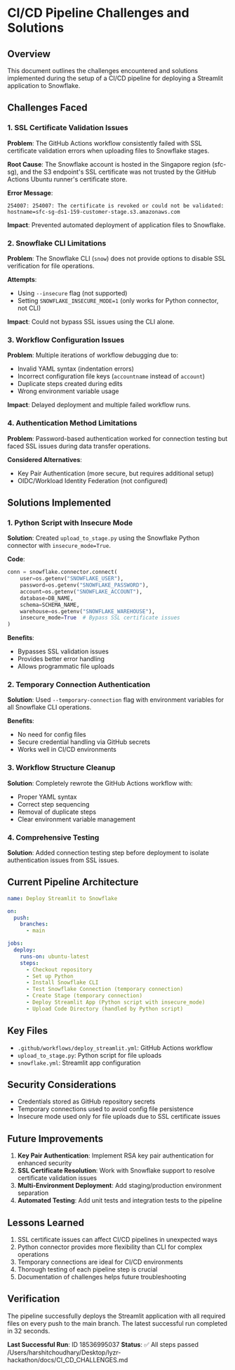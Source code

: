 # CI/CD Pipeline Challenges and Solutions

## Overview
This document outlines the challenges encountered and solutions implemented during the setup of a CI/CD pipeline for deploying a Streamlit application to Snowflake.

## Challenges Faced

### 1. SSL Certificate Validation Issues
**Problem**: The GitHub Actions workflow consistently failed with SSL certificate validation errors when uploading files to Snowflake stages.

**Root Cause**: The Snowflake account is hosted in the Singapore region (sfc-sg), and the S3 endpoint's SSL certificate was not trusted by the GitHub Actions Ubuntu runner's certificate store.

**Error Message**:
```
254007: 254007: The certificate is revoked or could not be validated: hostname=sfc-sg-ds1-159-customer-stage.s3.amazonaws.com
```

**Impact**: Prevented automated deployment of application files to Snowflake.

### 2. Snowflake CLI Limitations
**Problem**: The Snowflake CLI (`snow`) does not provide options to disable SSL verification for file operations.

**Attempts**:
- Using `--insecure` flag (not supported)
- Setting `SNOWFLAKE_INSECURE_MODE=1` (only works for Python connector, not CLI)

**Impact**: Could not bypass SSL issues using the CLI alone.

### 3. Workflow Configuration Issues
**Problem**: Multiple iterations of workflow debugging due to:
- Invalid YAML syntax (indentation errors)
- Incorrect configuration file keys (`accountname` instead of `account`)
- Duplicate steps created during edits
- Wrong environment variable usage

**Impact**: Delayed deployment and multiple failed workflow runs.

### 4. Authentication Method Limitations
**Problem**: Password-based authentication worked for connection testing but faced SSL issues during data transfer operations.

**Considered Alternatives**:
- Key Pair Authentication (more secure, but requires additional setup)
- OIDC/Workload Identity Federation (not configured)

## Solutions Implemented

### 1. Python Script with Insecure Mode
**Solution**: Created `upload_to_stage.py` using the Snowflake Python connector with `insecure_mode=True`.

**Code**:
```python
conn = snowflake.connector.connect(
    user=os.getenv("SNOWFLAKE_USER"),
    password=os.getenv("SNOWFLAKE_PASSWORD"),
    account=os.getenv("SNOWFLAKE_ACCOUNT"),
    database=DB_NAME,
    schema=SCHEMA_NAME,
    warehouse=os.getenv("SNOWFLAKE_WAREHOUSE"),
    insecure_mode=True  # Bypass SSL certificate issues
)
```

**Benefits**:
- Bypasses SSL validation issues
- Provides better error handling
- Allows programmatic file uploads

### 2. Temporary Connection Authentication
**Solution**: Used `--temporary-connection` flag with environment variables for all Snowflake CLI operations.

**Benefits**:
- No need for config files
- Secure credential handling via GitHub secrets
- Works well in CI/CD environments

### 3. Workflow Structure Cleanup
**Solution**: Completely rewrote the GitHub Actions workflow with:
- Proper YAML syntax
- Correct step sequencing
- Removal of duplicate steps
- Clear environment variable management

### 4. Comprehensive Testing
**Solution**: Added connection testing step before deployment to isolate authentication issues from SSL issues.

## Current Pipeline Architecture

```yaml
name: Deploy Streamlit to Snowflake

on:
  push:
    branches:
      - main

jobs:
  deploy:
    runs-on: ubuntu-latest
    steps:
      - Checkout repository
      - Set up Python
      - Install Snowflake CLI
      - Test Snowflake Connection (temporary connection)
      - Create Stage (temporary connection)
      - Deploy Streamlit App (Python script with insecure_mode)
      - Upload Code Directory (handled by Python script)
```

## Key Files

- `.github/workflows/deploy_streamlit.yml`: GitHub Actions workflow
- `upload_to_stage.py`: Python script for file uploads
- `snowflake.yml`: Streamlit app configuration

## Security Considerations

- Credentials stored as GitHub repository secrets
- Temporary connections used to avoid config file persistence
- Insecure mode used only for file uploads due to SSL certificate issues

## Future Improvements

1. **Key Pair Authentication**: Implement RSA key pair authentication for enhanced security
2. **SSL Certificate Resolution**: Work with Snowflake support to resolve certificate validation issues
3. **Multi-Environment Deployment**: Add staging/production environment separation
4. **Automated Testing**: Add unit tests and integration tests to the pipeline

## Lessons Learned

1. SSL certificate issues can affect CI/CD pipelines in unexpected ways
2. Python connector provides more flexibility than CLI for complex operations
3. Temporary connections are ideal for CI/CD environments
4. Thorough testing of each pipeline step is crucial
5. Documentation of challenges helps future troubleshooting

## Verification

The pipeline successfully deploys the Streamlit application with all required files on every push to the main branch. The latest successful run completed in 32 seconds.

**Last Successful Run**: ID 18536995037
**Status**: ✅ All steps passed</content>
<parameter name="filePath">/Users/harshitchoudhary/Desktop/lyzr-hackathon/docs/CI_CD_CHALLENGES.md